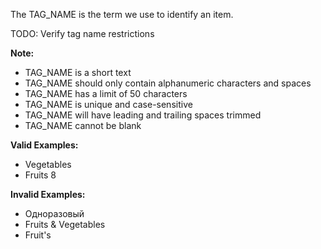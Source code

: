 <!-- markdownlint-disable-file first-line-h1 -->
The TAG_NAME is the term we use to identify an item.

TODO: Verify tag name restrictions

**Note:**
- TAG_NAME is a short text
- TAG_NAME should only contain alphanumeric characters and spaces
- TAG_NAME has a limit of 50 characters
- TAG_NAME is unique and case-sensitive
- TAG_NAME will have leading and trailing spaces trimmed
- TAG_NAME cannot be blank

**Valid Examples:**
- Vegetables
- Fruits 8

**Invalid Examples:**
- Одноразовый
- Fruits & Vegetables
- Fruit's
